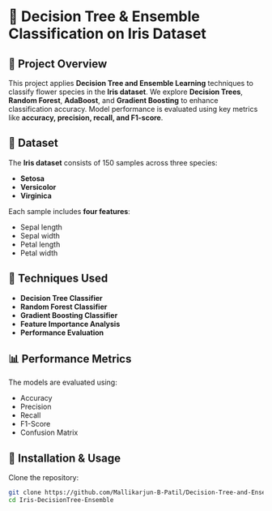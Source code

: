 # 🌸 Decision Tree & Ensemble Classification on Iris Dataset

## 📌 Project Overview
This project applies **Decision Tree and Ensemble Learning** techniques to classify flower species in the **Iris dataset**. We explore **Decision Trees**, **Random Forest**, **AdaBoost**, and **Gradient Boosting** to enhance classification accuracy. Model performance is evaluated using key metrics like **accuracy, precision, recall, and F1-score**.

## 📂 Dataset
The **Iris dataset** consists of 150 samples across three species:
- **Setosa**
- **Versicolor**
- **Virginica**

Each sample includes **four features**:
- Sepal length  
- Sepal width  
- Petal length  
- Petal width  

## 🚀 Techniques Used
- **Decision Tree Classifier**
- **Random Forest Classifier**
- **Gradient Boosting Classifier**
- **Feature Importance Analysis**
- **Performance Evaluation**

## 📊 Performance Metrics
The models are evaluated using:
- Accuracy
- Precision
- Recall
- F1-Score
- Confusion Matrix

## 🔧 Installation & Usage
Clone the repository:
```bash
git clone https://github.com/Mallikarjun-B-Patil/Decision-Tree-and-Ensemble-Classification-on-the-Iris-Dataset.git
cd Iris-DecisionTree-Ensemble

